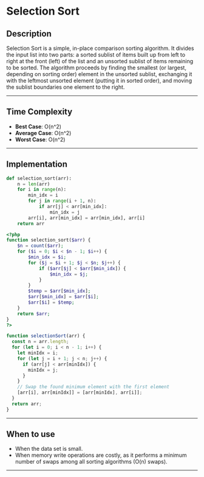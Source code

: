 # Selection Sort

## Description

Selection Sort is a simple, in-place comparison sorting algorithm. It divides the input list into two parts: a sorted sublist of items built up from left to right at the front (left) of the list and an unsorted sublist of items remaining to be sorted. The algorithm proceeds by finding the smallest (or largest, depending on sorting order) element in the unsorted sublist, exchanging it with the leftmost unsorted element (putting it in sorted order), and moving the sublist boundaries one element to the right.

---

## Time Complexity

- **Best Case**: O(n^2)
- **Average Case**: O(n^2)
- **Worst Case**: O(n^2)

---

## Implementation

```python
def selection_sort(arr):
    n = len(arr)
    for i in range(n):
        min_idx = i
        for j in range(i + 1, n):
            if arr[j] < arr[min_idx]:
                min_idx = j
        arr[i], arr[min_idx] = arr[min_idx], arr[i]
    return arr
```

```php
<?php
function selection_sort($arr) {
    $n = count($arr);
    for ($i = 0; $i < $n - 1; $i++) {
        $min_idx = $i;
        for ($j = $i + 1; $j < $n; $j++) {
            if ($arr[$j] < $arr[$min_idx]) {
                $min_idx = $j;
            }
        }
        $temp = $arr[$min_idx];
        $arr[$min_idx] = $arr[$i];
        $arr[$i] = $temp;
    }
    return $arr;
}
?>
```

```javascript
function selectionSort(arr) {
  const n = arr.length;
  for (let i = 0; i < n - 1; i++) {
    let minIdx = i;
    for (let j = i + 1; j < n; j++) {
      if (arr[j] < arr[minIdx]) {
        minIdx = j;
      }
    }
    // Swap the found minimum element with the first element
    [arr[i], arr[minIdx]] = [arr[minIdx], arr[i]];
  }
  return arr;
}
```

---

## When to use

- When the data set is small.
- When memory write operations are costly, as it performs a minimum number of swaps among all sorting algorithms (O(n) swaps).

---
